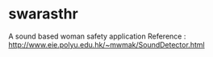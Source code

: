 # swarasthr
A sound based woman safety application
Reference : http://www.eie.polyu.edu.hk/~mwmak/SoundDetector.html
